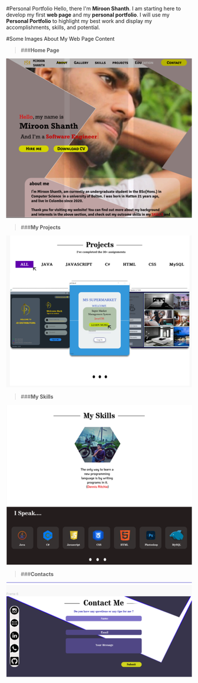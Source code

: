 
#Personal Portfolio
Hello, there I'm **Miroon Shanth**. I am starting here to develop my first **web page** and my **personal portfolio**.
I will use my **Personal Portfolio**  to highlight my best work and display my accomplishments, skills, and potential.

#Some Images About My Web Page Content


> ###**Home Page**

![image of me](assets/images/11.png)

> ###**My Projects**

![image of me](assets/images/12.png)

> ###**My Skills**

![image of me](assets/images/13.png)

> ###**Contacts**

![image of me](assets/images/14.png)


